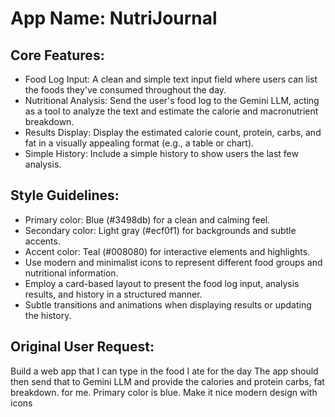 # **App Name**: NutriJournal

## Core Features:

- Food Log Input: A clean and simple text input field where users can list the foods they've consumed throughout the day.
- Nutritional Analysis: Send the user's food log to the Gemini LLM, acting as a tool to analyze the text and estimate the calorie and macronutrient breakdown.
- Results Display: Display the estimated calorie count, protein, carbs, and fat in a visually appealing format (e.g., a table or chart).
- Simple History: Include a simple history to show users the last few analysis.

## Style Guidelines:

- Primary color: Blue (#3498db) for a clean and calming feel.
- Secondary color: Light gray (#ecf0f1) for backgrounds and subtle accents.
- Accent color: Teal (#008080) for interactive elements and highlights.
- Use modern and minimalist icons to represent different food groups and nutritional information.
- Employ a card-based layout to present the food log input, analysis results, and history in a structured manner.
- Subtle transitions and animations when displaying results or updating the history.

## Original User Request:
Build a web app that I can type in the food I ate for the day
The app should then send that to Gemini LLM and provide the calories and protein carbs, fat breakdown. for me. Primary color is blue. Make it nice modern design with icons
  